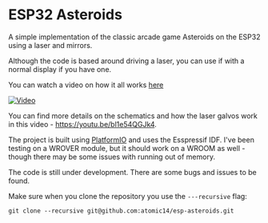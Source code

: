 # ESP32 Asteroids

A simple implementation of the classic arcade game Asteroids on the ESP32 using a laser and mirrors.

Although the code is based around driving a laser, you can use if with a normal display if you have one.

You can watch a video on how it all works [here](https://www.youtube.com/watch?v=pPh3_ciEmzs)

[![Video](https://img.youtube.com/vi/LXDwGygCokU/0.jpg)](https://www.youtube.com/watch?v=LXDwGygCokU)

You can find more details on the schematics and how the laser galvos work in this video - https://youtu.be/bl1e54QGJk4.

The project is built using [PlatformIO](https://platformio.org/) and uses the Esspressif IDF. I've been testing on a
WROVER module, but it should work on a WROOM as well - though there may be some issues with running out of memory.

The code is still under development. There are some bugs and issues to be found.

Make sure when you clone the repository you use the `---recursive` flag:

```
git clone --recursive git@github.com:atomic14/esp-asteroids.git
```
